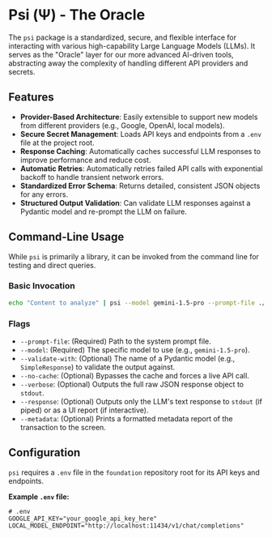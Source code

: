 # Psi (Ψ) - The Oracle

The `psi` package is a standardized, secure, and flexible interface for interacting with various high-capability Large Language Models (LLMs). It serves as the "Oracle" layer for our more advanced AI-driven tools, abstracting away the complexity of handling different API providers and secrets.

## Features

-   **Provider-Based Architecture**: Easily extensible to support new models from different providers (e.g., Google, OpenAI, local models).
-   **Secure Secret Management**: Loads API keys and endpoints from a `.env` file at the project root.
-   **Response Caching**: Automatically caches successful LLM responses to improve performance and reduce cost.
-   **Automatic Retries**: Automatically retries failed API calls with exponential backoff to handle transient network errors.
-   **Standardized Error Schema**: Returns detailed, consistent JSON objects for any errors.
-   **Structured Output Validation**: Can validate LLM responses against a Pydantic model and re-prompt the LLM on failure.

## Command-Line Usage

While `psi` is primarily a library, it can be invoked from the command line for testing and direct queries.

### Basic Invocation
```bash
echo "Content to analyze" | psi --model gemini-1.5-pro --prompt-file ./path/to/prompt.txt
```
### Flags
-   `--prompt-file`: (Required) Path to the system prompt file.
-   `--model`: (Required) The specific model to use (e.g., `gemini-1.5-pro`).
-   `--validate-with`: (Optional) The name of a Pydantic model (e.g., `SimpleResponse`) to validate the output against.
-   `--no-cache`: (Optional) Bypasses the cache and forces a live API call.
-   `--verbose`: (Optional) Outputs the full raw JSON response object to `stdout`.
-   `--response`: (Optional) Outputs only the LLM's text response to `stdout` (if piped) or as a UI report (if interactive).
-   `--metadata`: (Optional) Prints a formatted metadata report of the transaction to the screen.

## Configuration

`psi` requires a `.env` file in the `foundation` repository root for its API keys and endpoints.

**Example `.env` file:**
```
# .env
GOOGLE_API_KEY="your_google_api_key_here"
LOCAL_MODEL_ENDPOINT="http://localhost:11434/v1/chat/completions"
```